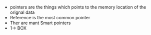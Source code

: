 - pointers are the things which points to the memory location of the orignal data 
- Reference is the most common pointer
- Ther are mant Smart pointers 
- 1-> BOX
